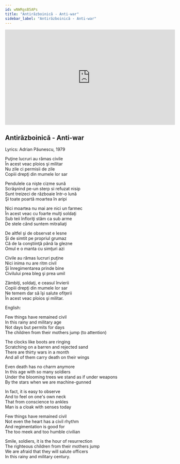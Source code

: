 ```yaml
---
id: wNWRgsB5APs
title: "Antirăzboinică - Anti-war"
sidebar_label: "Antirăzboinică - Anti-war"
---
```


<div class="video-float-container">
  <iframe
    width="560"
    height="315"
    src="https://www.youtube.com/embed/wNWRgsB5APs"
    title="YouTube video player"
    frameborder="0"
    allow="accelerometer; autoplay; clipboard-write; encrypted-media; gyroscope; picture-in-picture; web-share"
    referrerpolicy="strict-origin-when-cross-origin"
    allowfullscreen
  ></iframe>
</div>

## Antirăzboinică - Anti-war

Lyrics: Adrian Păunescu, 1979

Puţine lucruri au rămas civile  
În acest veac ploios şi militar  
Nu zile ci permisii de zile  
Copiii drepţi din mumele lor sar

Pendulele ca nişte cizme sună  
Scrâşnind pe-un sterp si refuzat nisip  
Sunt treizeci de războaie într-o lună  
Şi toate poartă moartea în aripi

Nici moartea nu mai are nici un farmec  
În acest veac cu foarte mulţi soldaţi  
Sub teii înfloriţi stăm ca sub arme  
De stele când suntem mitraliaţi

De altfel şi de observat e lesne  
Şi de simtit pe propriul grumaz  
Că de la conştiinţă până la glezne  
Omul e o manta cu simţuri azi

Civile au rămas lucruri puţine  
Nici inima nu are ritm civil  
Şi înregimentarea prinde bine  
Civilului prea bleg şi prea umil

Zâmbiţi, soldaţi, e ceasul învierii  
Copiii drepţi din mumele lor sar  
Ne temem dar să îşi salute ofiţerii  
În acest veac ploios şi militar.

English:

Few things have remained civil  
In this rainy and military age  
Not days but permits for days  
The children from their mothers jump (to attention)

The clocks like boots are ringing  
Scratching on a barren and rejected sand  
There are thirty wars in a month  
And all of them carry death on their wings

Even death has no charm anymore  
In this age with so many soldiers  
Under the blooming trees we stand as if under weapons  
By the stars when we are machine-gunned

In fact, it is easy to observe  
And to feel on one's own neck  
That from conscience to ankles  
Man is a cloak with senses today

Few things have remained civil  
Not even the heart has a civil rhythm  
And regimentation is good for  
The too meek and too humble civilian

Smile, soldiers, it is the hour of resurrection  
The righteous children from their mothers jump  
We are afraid that they will salute officers  
In this rainy and military century.
